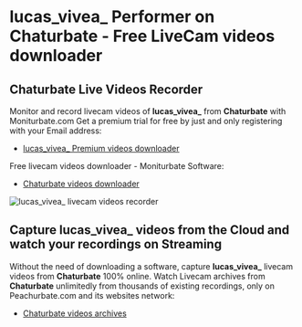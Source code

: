 # lucas_vivea_ Performer on Chaturbate - Free LiveCam videos downloader

## Chaturbate Live Videos Recorder

Monitor and record livecam videos of **lucas_vivea_** from **Chaturbate** with Moniturbate.com
Get a premium trial for free by just and only registering with your Email address:
* [lucas_vivea_ Premium videos downloader](https://moniturbate.com/request-demo-licence-key.html)

Free livecam videos downloader - Moniturbate Software:
* [Chaturbate videos downloader](https://moniturbate.com/moniturbate-download-software.html)

![lucas_vivea_ livecam videos recorder](https://peachurnet.com/templates/moniturbate-software.png)


## Capture lucas_vivea_ videos from the Cloud and watch your recordings on Streaming

Without the need of downloading a software, capture **lucas_vivea_** livecam videos from **Chaturbate** 100% online.
Watch Livecam archives from **Chaturbate** unlimitedly from thousands of existing recordings, only on Peachurbate.com and its websites network:
* [Chaturbate videos archives](https://peachurnet.com/)